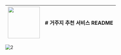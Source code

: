 <img src="https://github.com/user-attachments/assets/f521acdb-4507-4aee-8abd-ac88f80318bb" width="100" height="100"/>| # 거주지 추천 서비스 README|
--- | --- |

![2](https://github.com/user-attachments/assets/84dc3382-ae6f-4856-a8f0-2a21242319d3)
